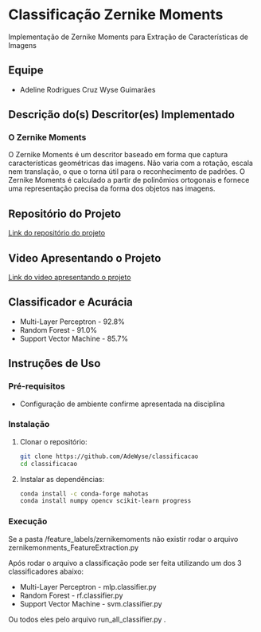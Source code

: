 

# Classificação Zernike Moments
Implementação de Zernike Moments para Extração de Características de Imagens

## Equipe
- Adeline Rodrigues Cruz Wyse Guimarães

## Descrição do(s) Descritor(es) Implementado
###  O Zernike Moments
O Zernike Moments é um descritor baseado em forma que captura características geométricas das imagens. Não varia com a rotação, escala nem translação, o que o torna útil para o reconhecimento de padrões. O Zernike Moments é calculado a partir de polinômios ortogonais e fornece uma representação precisa da forma dos objetos nas imagens.

## Repositório do Projeto
[Link do repositório do projeto](https://github.com/AdeWyse/classificacao)

## Video Apresentando o Projeto
[Link do video apresentando o projeto](https://drive.google.com/file/d/1STAJYJdgzy3BCnRBN2Bi1jLUKIJ6GeCZ/view?usp=drive_link)

## Classificador e Acurácia
- Multi-Layer Perceptron - 92.8%
- Random Forest - 91.0%
- Support Vector Machine - 85.7%


## Instruções de Uso
### Pré-requisitos
- Configuração de ambiente confirme apresentada na disciplina

### Instalação
1. Clonar o repositório:
    ```sh
    git clone https://github.com/AdeWyse/classificacao
    cd classificacao
    ```

3. Instalar as dependências:
    ```sh
    conda install -c conda-forge mahotas
    conda install numpy opencv scikit-learn progress
    ```

### Execução
Se a pasta /feature_labels/zernikemoments não existir rodar o arquivo zernikemonments_FeatureExtraction.py

Após rodar o arquivo a classificação pode ser feita utilizando um dos 3 classificadores abaixo:

- Multi-Layer Perceptron - mlp.classifier.py
- Random Forest - rf.classifier.py
- Support Vector Machine - svm.classifier.py

Ou todos eles pelo arquivo run_all_classifier.py .

